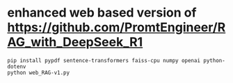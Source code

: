 # enhanced web based version of https://github.com/PromtEngineer/RAG_with_DeepSeek_R1

```
pip install pypdf sentence-transformers faiss-cpu numpy openai python-dotenv
python web_RAG-v1.py
```
